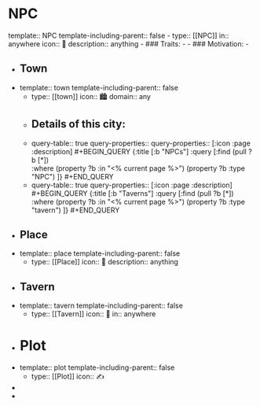 # NPC
template:: NPC
template-including-parent:: false
	- type:: [[NPC]]
	  in:: anywhere
	  icon:: 👤
	  description:: anything
	- ### Traits:
		-
	- ### Motivation:
		-
- ## Town
- template:: town
  template-including-parent:: false
	- type:: [[town]]
	  icon:: 🏙️
	  domain:: any
	- Details of this city:
		-
	- query-table:: true
	  query-properties::
	  query-properties:: [:icon :page :description]
	  #+BEGIN_QUERY
	   {:title [:b "NPCs"]
	   :query [:find (pull ?b [*])   
	   :where
	  (property ?b :in "<% current page %>")
	  (property ?b :type "NPC")
	   ]}
	  #+END_QUERY
	- query-table:: true
	  query-properties:: [:icon :page :description]
	  #+BEGIN_QUERY
	   {:title [:b "Taverns"]
	   :query [:find (pull ?b [*])   
	   :where
	  (property ?b :in "<% current page %>")
	  (property ?b :type "tavern")
	   ]}
	  #+END_QUERY
- ## Place
- template:: place
  template-including-parent:: false
	- type:: [[Place]]
	  icon:: 🏰
	  description:: anything
- ## Tavern
- template:: tavern
  template-including-parent:: false
	- type:: [[Tavern]]
	  icon:: 🍻
	  in:: anywhere
- # Plot
- template:: plot
  template-including-parent:: false
	- type:: [[Plot]]
	  icon:: ✍️
-
-